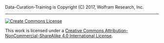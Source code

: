 Data-Curation-Training is Copyright (C) 2017, Wolfram Research, Inc.

---

[![Create Commons License](https://i.creativecommons.org/l/by-nc-sa/4.0/88x31.png)](http://creativecommons.org/licenses/by-nc-sa/4.0/)


This work is licensed under a [Creative Commons Attribution-NonCommercial-ShareAlike 4.0 International License](http://creativecommons.org/licenses/by-nc-sa/4.0/).

